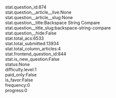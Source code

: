 stat.question_id:874  
stat.question__article__live:None  
stat.question__article__slug:None  
stat.question__title:Backspace String Compare  
stat.question__title_slug:backspace-string-compare  
stat.question__hide:False  
stat.total_acs:6533  
stat.total_submitted:13934  
stat.total_column_articles:4  
stat.frontend_question_id:844  
stat.is_new_question:False  
status:None  
difficulty.level:1  
paid_only:False  
is_favor:False  
frequency:0  
progress:0  
